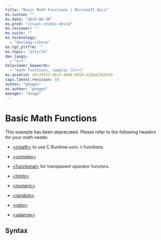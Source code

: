 ```yaml
---
title: "Basic Math Functions | Microsoft Docs"
ms.custom: ""
ms.date: "2018-06-30"
ms.prod: "visual-studio-dev14"
ms.reviewer: ""
ms.suite: ""
ms.technology: 
  - "devlang-csharp"
ms.tgt_pltfrm: ""
ms.topic: "article"
dev_langs: 
  - "C++"
helpviewer_keywords: 
  - "math functions, samples [C++]"
ms.assetid: a9c29333-6bc6-4090-8d59-426ba2364549
caps.latest.revision: 10
author: "ghogen"
ms.author: "ghogen"
manager: "douge"
---
```

# Basic Math Functions
This example has been deprecated. Please refer to the following headers for your math needs:  
  
-   [\<cmath>](http://msdn.microsoft.com/library/80df1dba-60ca-4918-9c2e-fbf446eaa7d6) to use C Runtime `math.h` functions.  
  
-   [\<complex>](http://msdn.microsoft.com/library/5e728995-3059-496a-9ce9-61d1bfbe4f2b)  
  
-   [\<functional>](http://msdn.microsoft.com/library/7dd463e8-a29f-49bc-aedd-8fa53b54bfbc) for transparent operator functors.  
  
-   [\<limits>](http://msdn.microsoft.com/library/e07d6379-5b00-4a3d-a789-40d41538b59e)  
  
-   [\<numeric>](http://msdn.microsoft.com/library/6d6ccb94-48cc-479b-b4a9-bd9c78d4896a)  
  
-   [\<random>](http://msdn.microsoft.com/library/60afc25c-b162-4811-97c1-1b65398d4c57)  
  
-   [\<ratio>](http://msdn.microsoft.com/library/8543e912-2d84-45ea-b3c0-bd7bfacee405)  
  
-   [\<valarray>](http://msdn.microsoft.com/library/30835415-21c1-4801-8f24-6bbef7dd8ecd)  
  
## Syntax